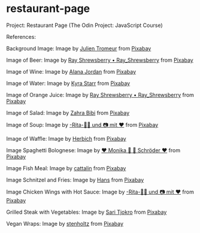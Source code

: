 # restaurant-page
Project: Restaurant Page (The Odin Project: JavaScript Course)

References:

Background Image:
Image by <a href="https://pixabay.com/users/julientromeur-3630051/?utm_source=link-attribution&utm_medium=referral&utm_campaign=image&utm_content=4289545">Julien Tromeur</a> from <a href="https://pixabay.com//?utm_source=link-attribution&utm_medium=referral&utm_campaign=image&utm_content=4289545">Pixabay</a>

Image of Beer:
Image by <a href="https://pixabay.com/users/ray_shrewsberry-7673058/?utm_source=link-attribution&utm_medium=referral&utm_campaign=image&utm_content=8503036">Ray Shrewsberry • Ray_Shrewsberry</a> from <a href="https://pixabay.com//?utm_source=link-attribution&utm_medium=referral&utm_campaign=image&utm_content=8503036">Pixabay</a>


Image of Wine:
Image by <a href="https://pixabay.com/users/alanajordan-25247407/?utm_source=link-attribution&utm_medium=referral&utm_campaign=image&utm_content=8166209">Alana Jordan</a> from <a href="https://pixabay.com//?utm_source=link-attribution&utm_medium=referral&utm_campaign=image&utm_content=8166209">Pixabay</a>

Image of Water:
Image by <a href="https://pixabay.com/users/kyra_starr-23387830/?utm_source=link-attribution&utm_medium=referral&utm_campaign=image&utm_content=8238142">Kyra Starr</a> from <a href="https://pixabay.com//?utm_source=link-attribution&utm_medium=referral&utm_campaign=image&utm_content=8238142">Pixabay</a>

Image of Orange Juice:
Image by <a href="https://pixabay.com/users/ray_shrewsberry-7673058/?utm_source=link-attribution&utm_medium=referral&utm_campaign=image&utm_content=8679404">Ray Shrewsberry • Ray_Shrewsberry</a> from <a href="https://pixabay.com//?utm_source=link-attribution&utm_medium=referral&utm_campaign=image&utm_content=8679404">Pixabay</a>


Image of Salad:
Image by <a href="https://pixabay.com/users/zahra474-31972425/?utm_source=link-attribution&utm_medium=referral&utm_campaign=image&utm_content=7647062">Zahra Bibi</a> from <a href="https://pixabay.com//?utm_source=link-attribution&utm_medium=referral&utm_campaign=image&utm_content=7647062">Pixabay</a>

Image of Soup:
Image by <a href="https://pixabay.com/users/ritae-19628/?utm_source=link-attribution&utm_medium=referral&utm_campaign=image&utm_content=4508015">-Rita-👩‍🍳 und 📷 mit ❤</a> from <a href="https://pixabay.com//?utm_source=link-attribution&utm_medium=referral&utm_campaign=image&utm_content=4508015">Pixabay</a>

Image of Waffle:
Image by <a href="https://pixabay.com/users/herbich-4110721/?utm_source=link-attribution&utm_medium=referral&utm_campaign=image&utm_content=2412628">Herbich</a> from <a href="https://pixabay.com//?utm_source=link-attribution&utm_medium=referral&utm_campaign=image&utm_content=2412628">Pixabay</a>


Image Spaghetti Bolognese:
Image by <a href="https://pixabay.com/users/monika1607-2963260/?utm_source=link-attribution&utm_medium=referral&utm_campaign=image&utm_content=4546233">❤ Monika 💚 💚 Schröder ❤</a> from <a href="https://pixabay.com//?utm_source=link-attribution&utm_medium=referral&utm_campaign=image&utm_content=4546233">Pixabay</a>

Image Fish Meal:
Image by <a href="https://pixabay.com/users/cattalin-560479/?utm_source=link-attribution&utm_medium=referral&utm_campaign=image&utm_content=518032">cattalin</a> from <a href="https://pixabay.com//?utm_source=link-attribution&utm_medium=referral&utm_campaign=image&utm_content=518032">Pixabay</a>

Image Schnitzel and Fries:
Image by <a href="https://pixabay.com/users/hans-2/?utm_source=link-attribution&utm_medium=referral&utm_campaign=image&utm_content=1837703">Hans</a> from <a href="https://pixabay.com//?utm_source=link-attribution&utm_medium=referral&utm_campaign=image&utm_content=1837703">Pixabay</a>

Image Chicken Wings with Hot Sauce:
Image by <a href="https://pixabay.com/users/ritae-19628/?utm_source=link-attribution&utm_medium=referral&utm_campaign=image&utm_content=1559579">-Rita-👩‍🍳 und 📷 mit ❤</a> from <a href="https://pixabay.com//?utm_source=link-attribution&utm_medium=referral&utm_campaign=image&utm_content=1559579">Pixabay</a>

Grilled Steak with Vegetables:
Image by <a href="https://pixabay.com/users/saritjokro-2609161/?utm_source=link-attribution&utm_medium=referral&utm_campaign=image&utm_content=1445122">Sari Tjokro</a> from <a href="https://pixabay.com//?utm_source=link-attribution&utm_medium=referral&utm_campaign=image&utm_content=1445122">Pixabay</a>

Vegan Wraps:
Image by <a href="https://pixabay.com/users/stenholtz-1421137/?utm_source=link-attribution&utm_medium=referral&utm_campaign=image&utm_content=946034">stenholtz</a> from <a href="https://pixabay.com//?utm_source=link-attribution&utm_medium=referral&utm_campaign=image&utm_content=946034">Pixabay</a>